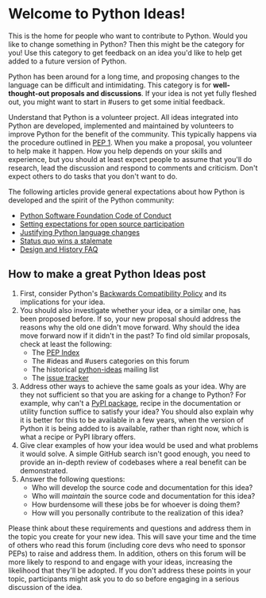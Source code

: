 # Welcome to Python Ideas!

This is the home for people who want to contribute to Python. Would you like to change something in Python? Then this might be the category for you! Use this category to get feedback on an idea you'd like to help get added to a future version of Python.

Python has been around for a long time, and proposing changes to the language can be difficult and intimidating. This category is for **well-thought-out proposals and discussions**. If your idea is not yet fully fleshed out, you might want to start in #users to get some initial feedback.

Understand that Python is a volunteer project. All ideas integrated into Python are developed, implemented and maintained by volunteers to improve Python for the benefit of the community. This typically happens via the procedure outlined in [PEP 1](https://peps.python.org/pep-0001). When you make a proposal, you volunteer to help make it happen. How you help depends on your skills and experience, but you should at least expect people to assume that you'll do research, lead the discussion and respond to comments and criticism. Don't expect others to do tasks that you don't want to do.

The following articles provide general expectations about how Python is developed and the spirit of the Python community:

- [Python Software Foundation Code of Conduct](https://policies.python.org/python.org/code-of-conduct/#our-community)
- [Setting expectations for open source participation](https://snarky.ca/setting-expectations-for-open-source-participation)
- [Justifying Python language changes](https://www.curiousefficiency.org/posts/2011/02/justifying-python-language-changes/)
- [Status quo wins a stalemate](https://www.curiousefficiency.org/posts/2011/02/status-quo-wins-stalemate/)
- [Design and History FAQ](https://docs.python.org/dev/faq/design.html)

## How to make a great Python Ideas post

1. First, consider Python's [Backwards Compatibility Policy](https://peps.python.org/pep-0387) and its implications for your idea.
2. You should also investigate whether your idea, or a similar one, has been proposed before. If so, your new proposal should address the reasons why the old one didn't move forward. Why should the idea move forward now if it didn't in the past? To find old similar proposals, check at least the following:
    - The [PEP Index](https://peps.python.org/pep-0000)
    - The #ideas and #users categories on this forum
    - The historical [python-ideas](https://mail.python.org/archives/list/python-ideas@python.org) mailing list
    - The [issue tracker](https://github.com/python/cpython/labels/type-feature)
3. Address other ways to achieve the same goals as your idea. Why are they not sufficient so that you are asking for a change to Python? For example, why can't a [PyPI package](https://pypi.org), recipe in the documentation or utility function suffice to satisfy your idea? You should also explain why it is better for this to be available in a few years, when the version of Python it is being added to is available, rather than right now, which is what a recipe or PyPI library offers.
4. Give clear examples of how your idea would be used and what problems it would solve. A simple GitHub search isn't good enough, you need to provide an in-depth review of codebases where a real benefit can be demonstrated.
5. Answer the following questions:
    - Who will develop the source code and documentation for this idea?
    - Who will *maintain* the source code and documentation for this idea?
    - How burdensome will these jobs be for whoever is doing them?
    - How will you personally contribute to the realization of this idea?

Please think about these requirements and questions and address them in the topic you create for your new idea. This will save your time and the time of others who read this forum (including core devs who need to sponsor PEPs) to raise and address them. In addition, others on this forum will be more likely to respond to and engage with your ideas, increasing the likelihood that they'll be adopted. If you don't address these points in your topic, participants might ask you to do so before engaging in a serious discussion of the idea.
